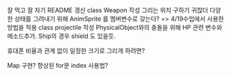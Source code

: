 잘 먹고 잘 자기
README 갱신
class Weapon 작성
    그리는 위치 구하기 귀찮더
    다양한 상태를 그려내기 위해 AnimSprite 를 멤버변수로 갖는다?
    => 4/19수업에서 사용한 방법을 적용
class projectile 작성
    PhysicalObject와의 충돌을 위해 HP 관련 변수와 메소드추가.
    Ship의 경우 shield 도 있을듯.

휴대폰 비율과 관계 없이 일정한 크기로 그리게 하려면?

Map 구현?
향상된 for문 index 사용법?
